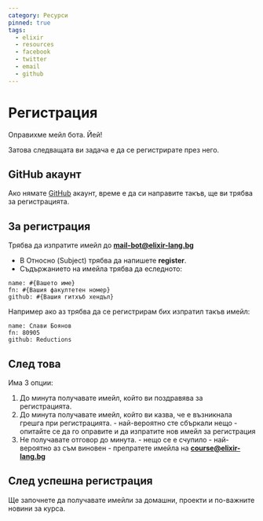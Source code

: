 ```yaml
---
category: Ресурси
pinned: true
tags:
  - elixir
  - resources
  - facebook
  - twitter
  - email
  - github
---
```


# Регистрация

Оправихме мейл бота. Йей!

Затова следващата ви задача е да се регистрирате през него.

## GitHub акаунт
Ако нямате [GitHub](http://github.com) акаунт, време е да си направите такъв, ще ви трябва за регистрацията.

## За регистрация

Трябва да изпратите имейл до **mail-bot@elixir-lang.bg**
   * В Относно (Subject) трябва да напишете **register**.
   * Съдържанието на имейла трябва да еследното:
```
name: #{Вашето име}
fn: #{Вашия факултетен номер}
github: #{Вашия гитхъб хендъл}
```

Например ако аз трябва да се регистрирам бих изпратил такъв имейл:
```
name: Слави Боянов
fn: 80905
github: Reductions
```

## След това

Има 3 опции:

  1. До минута получавате имейл, който ви поздравява за регистрацията.
  2. До минута получавате имейл, който ви казва, че е възникнала грешга при регистрацията.
    - най-вероятно сте сбъркали нещо
    - опитайте се да го оправите и да изпратите нов имейл за регистрация
  3. Не получавате отговор до минута.
    - нещо се е счупило
    - най-вероятно аз съм виновен
    - препратете имейла на **course@elixir-lang.bg**

## След успешна регистрация

Ще започнете да получавате имейли за домашни, проекти и по-важните новини за курса.
